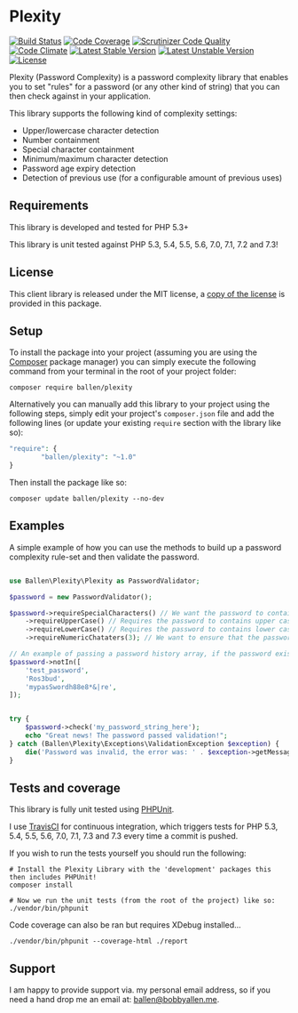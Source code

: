 # Plexity

[![Build Status](https://travis-ci.org/allebb/plexity.svg)](https://travis-ci.org/allebb/plexity)
[![Code Coverage](https://scrutinizer-ci.com/g/allebb/plexity/badges/coverage.png?b=master)](https://scrutinizer-ci.com/g/allebb/plexity/?branch=master)
[![Scrutinizer Code Quality](https://scrutinizer-ci.com/g/allebb/plexity/badges/quality-score.png?b=master)](https://scrutinizer-ci.com/g/allebb/plexity/?branch=master)
[![Code Climate](https://codeclimate.com/github/allebb/plexity/badges/gpa.svg)](https://codeclimate.com/github/allebb/plexity)
[![Latest Stable Version](https://poser.pugx.org/ballen/plexity/v/stable)](https://packagist.org/packages/ballen/plexity)
[![Latest Unstable Version](https://poser.pugx.org/ballen/plexity/v/unstable)](https://packagist.org/packages/ballen/plexity)
[![License](https://poser.pugx.org/ballen/plexity/license)](https://packagist.org/packages/ballen/plexity)

Plexity (Password Complexity) is a password complexity library that enables you to set "rules" for a password (or any other kind of string) that you can then check against in your application.

This library supports the following kind of complexity settings:

* Upper/lowercase character detection
* Number containment
* Special character containment
* Minimum/maximum character detection
* Password age expiry detection
* Detection of previous use (for a configurable amount of previous uses)

Requirements
------------

This library is developed and tested for PHP 5.3+

This library is unit tested against PHP 5.3, 5.4, 5.5, 5.6, 7.0, 7.1, 7.2 and 7.3!

License
-------

This client library is released under the MIT license, a [copy of the license](https://github.com/allebb/plexity/blob/master/LICENSE) is provided in this package.

Setup
-----

To install the package into your project (assuming you are using the [Composer](https://getcomposer.org/) package manager) you can simply execute the following command from your terminal in the root of your project folder:

```
composer require ballen/plexity
```


Alternatively you can manually add this library to your project using the following steps, simply edit your project's ``composer.json`` file and add the following lines (or update your existing ``require`` section with the library like so):

```php
"require": {
        "ballen/plexity": "~1.0"
}
```

Then install the package like so:

```
composer update ballen/plexity --no-dev
```

Examples
--------

A simple example of how you can use the methods to build up a password complexity rule-set and then validate the password.

```php

use Ballen\Plexity\Plexity as PasswordValidator;

$password = new PasswordValidator();

$password->requireSpecialCharacters() // We want the password to contain special characters.
    ->requireUpperCase() // Requires the password to contains upper case characters.
    ->requireLowerCase() // Requires the password to contains lower case characters.
    ->requireNumericChataters(3); // We want to ensure that the password uses at least 3 numbers!

// An example of passing a password history array, if the password exists in here then we'll disallow it!
$password->notIn([
    'test_password',
    'Ros3bud',
    'mypasSwordh88e8*&|re',
]);


try {
    $password->check('my_password_string_here');
    echo "Great news! The password passed validation!";
} catch (Ballen\Plexity\Exceptions\ValidationException $exception) {
    die('Password was invalid, the error was: ' . $exception->getMessage());
}

```

Tests and coverage
------------------

This library is fully unit tested using [PHPUnit](https://phpunit.de/).

I use [TravisCI](https://travis-ci.org/) for continuous integration, which triggers tests for PHP 5.3, 5.4, 5.5, 5.6, 7.0, 7.1, 7.3 and 7.3 every time a commit is pushed.

If you wish to run the tests yourself you should run the following:

```
# Install the Plexity Library with the 'development' packages this then includes PHPUnit!
composer install

# Now we run the unit tests (from the root of the project) like so:
./vendor/bin/phpunit
```

Code coverage can also be ran but requires XDebug installed...
```
./vendor/bin/phpunit --coverage-html ./report
```

Support
-------

I am happy to provide support via. my personal email address, so if you need a hand drop me an email at: [ballen@bobbyallen.me]().


